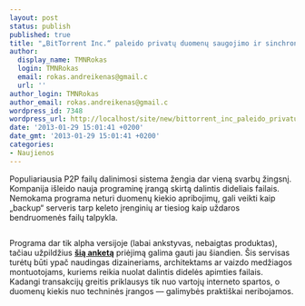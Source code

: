 ```yaml
---
layout: post
status: publish
published: true
title: "„BitTorrent Inc.“ paleido privatų duomenų saugojimo ir sinchronizavimo servisą."
author:
  display_name: TMNRokas
  login: TMNRokas
  email: rokas.andreikenas@gmail.c
  url: ''
author_login: TMNRokas
author_email: rokas.andreikenas@gmail.c
wordpress_id: 7348
wordpress_url: http://localhost/site/new/bittorrent_inc_paleido_privatu_duomenu_saugojimo_ir_sinchronizavimo_servisa/
date: '2013-01-29 15:01:41 +0200'
date_gmt: '2013-01-29 15:01:41 +0200'
categories:
- Naujienos
---
```

<p>
	Populiariausia P2P failų dalinimosi sistema žengia dar vieną svarbų žingsnį. Kompanija i&scaron;leido nauja programinę įrangą skirtą dalintis dideliais failais. Nemokama programa neturi duomenų kiekio apribojimų, gali veikti kaip &bdquo;backup&ldquo; serveris tarp keleto įrenginių ar tiesiog kaip uždaros bendruomenės failų talpykla.</p>
<p>
	<img alt="" src="http://s2.postimage.org/ff0x829sp/canvas.png" /></p>
<p>
	Programa dar tik alpha versijoje (labai ankstyvas, nebaigtas produktas), tačiau užpildžius <strong><a href="http://www.usyncapp.com/alpha/">&scaron;ią anketą</a></strong> priėjimą galima gauti jau &scaron;iandien. &Scaron;is servisas turėtų būti ypač naudingas dizaineriams, architektams ar vaizdo medžiagos montuotojams, kuriems reikia nuolat dalintis didelės apimties failais. Kadangi transakcijų greitis priklausys tik nuo vartojų interneto spartos, o duomenų kiekis nuo techninės įrangos &mdash; galimybės prakti&scaron;kai neribojamos.</p>
